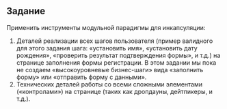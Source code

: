 ## Задание
Применить инструменты модульной парадигмы для инкапсуляции:
1. Деталей реализации всех шагов пользователя (пример валидного для этого задания шага: «установить имя», «установить дату рождения», «проверить результат подтверждения формы», и т.д.) на странице заполнения формы регистрации. В этом задании мы пока не создаем «высокоуровневые бизнес-шаги» вида «заполнить форму» или «отправить форму с данными».
2. Технических деталей работы со всеми сложными элементами («контролами») на странице (таких как дропдауны, дейтпикеры, и т.д.).
